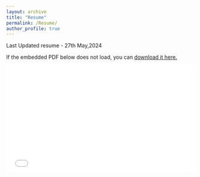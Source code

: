 ```yaml
---
layout: archive
title: "Resume"
permalink: /Resume/
author_profile: true
---
```


Last Updated resume - 27th May,2024

If the embedded PDF below does not load, you can <u><a href="/files/shyam_sundar_resume.pdf">download it here.</a></u>
<br/>
<style>
  .embed-container {
    position: relative;
    padding-bottom: 56.25%; /* 16:9 aspect ratio */
    height: 0;
    overflow: hidden;
  }

  .embed-container iframe,
  .embed-container object,
  .embed-container embed {
    position: absolute;
    top: 0;
    left: 0;
    width: 100%;
    height: 100%;
  }
</style>

<div class="embed-container">
  <embed src="/files/shyam_sundar_resume.pdf" type="application/pdf" />
</div>